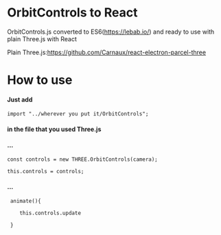 # OrbitControls to React
OrbitControls.js converted to ES6(https://lebab.io/) and ready to use with plain Three.js with React

Plain Three.js:https://github.com/Carnaux/react-electron-parcel-three


# How to use

#### Just add 

```
import "../wherever you put it/OrbitControls";
```

#### in the file that you used Three.js

#### ...

```
const controls = new THREE.OrbitControls(camera);

this.controls = controls;
```
#### ...

```
 animate(){ 
 
    this.controls.update
    
 }
```